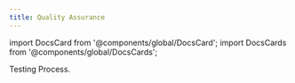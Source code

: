 ```yaml
---
title: Quality Assurance
---
```

import DocsCard from '@components/global/DocsCard';
import DocsCards from '@components/global/DocsCards';

<head>
  <title>Samagra Docs - Engineering</title>
</head>
<p>
Testing Process. 
</p>
